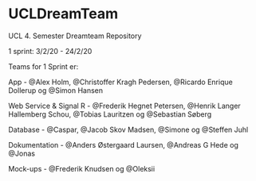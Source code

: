# UCLDreamTeam
UCL 4. Semester Dreamteam Repository

1 sprint: 3/2/20 - 24/2/20

Teams for 1 Sprint er:

App - @Alex Holm, @Christoffer Kragh Pedersen, @Ricardo Enrique Dollerup og @Simon Hansen 

Web Service & Signal R - @Frederik Hegnet Petersen, @Henrik Langer Hallemberg Schou, @Tobias Lauritzen og @Sebastian Søberg

Database - @Caspar, @Jacob Skov Madsen, @Simone og @Steffen Juhl 

Dokumentation - @Anders Østergaard Laursen, @Andreas G Hede og @Jonas 

Mock-ups - @Frederik Knudsen og @Oleksii 
